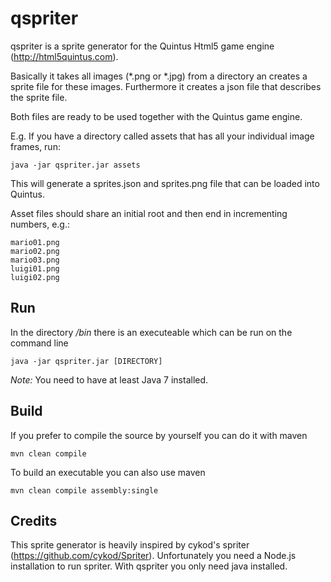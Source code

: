 qspriter
========

qspriter is a sprite generator for the Quintus Html5 game engine (http://html5quintus.com).

Basically it takes all images (*.png or *.jpg) from a directory an creates a sprite file for these images. 
Furthermore it creates a json file that describes the sprite file.

Both files are ready to be used together with the Quintus game engine.

E.g.
If you have a directory called assets that has all your individual image frames, run:

    java -jar qspriter.jar assets

This will generate a sprites.json and sprites.png file that can be loaded into Quintus.

Asset files should share an initial root and then end in incrementing numbers, e.g.:

    mario01.png
    mario02.png
    mario03.png
    luigi01.png
    luigi02.png

Run
---------

In the directory _/bin_ there is an executeable which can be run on the command line 

    java -jar qspriter.jar [DIRECTORY]
    
_Note:_ You need to have at least Java 7 installed.    
  

Build
---------

If you prefer to compile the source by yourself you can do it with maven

    mvn clean compile
    
To build an executable you can also use maven

    mvn clean compile assembly:single
    
Credits
---------

This sprite generator is heavily inspired by cykod's spriter (https://github.com/cykod/Spriter). 
Unfortunately you need a Node.js installation to run spriter. With qspriter you only need java installed.
